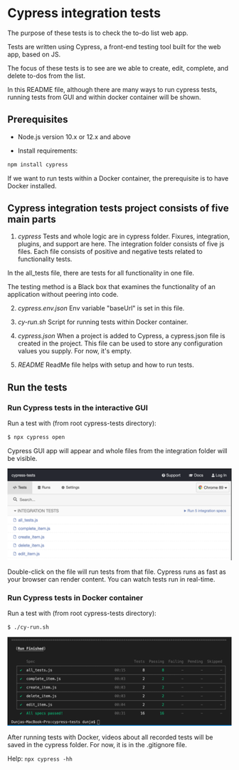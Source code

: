 # Cypress integration tests
The purpose of these tests is to check the to-do list web app.

Tests are written using Cypress, a front-end testing tool built for the web app, based on JS. 

The focus of these tests is to see are we able to create, edit, complete, and delete to-dos from the list.

In this README file, although there are many ways to run cypress tests, running tests from GUI and within docker container will be shown.

## Prerequisites

- Node.js version 10.x or 12.x and above

- Install requirements: 

```bash
npm install cypress
```

If we want to run tests within a Docker container, the prerequisite is to have Docker installed.

##  Cypress integration tests project consists of five main parts

1. *cypress* Tests and whole logic are in cypress folder. Fixures, integration, plugins, and support are here.
The integration folder consists of five js files. Each file consists of positive and negative tests related to functionality tests.

In the all_tests file, there are tests for all functionality in one file.

The testing method is a Black box that examines the functionality of an application without peering into code.

2. *cypress.env.json* Env variable "baseUrl" is set in this file. 

3. *cy-run.sh* Script for running tests within Docker container.

4. *cypress.json* When a project is added to Cypress, a cypress.json file is created in the project. 
This file can be used to store any configuration values you supply. For now, it's empty.

5. *README* ReadMe file helps with setup and how to run tests.


## Run the tests

### Run Cypress tests in the interactive GUI
Run a test with (from root cypress-tests directory): 
```bash
$ npx cypress open
```
Cypress GUI app will appear and whole files from the integration folder will be visible. 

<img src="./cypress-gui.png" alt="Screenshot" style="max-width:100%;">

Double-click on the file will run tests from that file. 
Cypress runs as fast as your browser can render content. You can watch tests run in real-time.


### Run Cypress tests in Docker container
Run a test with (from root cypress-tests directory): 
```bash
$ ./cy-run.sh
```

<img src="./cypress-tests.png" alt="Screenshot" style="max-width:100%;">

After running tests with Docker, videos about all recorded tests will be saved in the cypress folder.
For now, it is in the .gitignore file.


Help: `npx cypress -hh`
